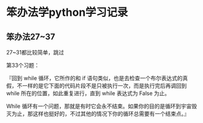 
# 笨办法学python学习记录


## 笨办法27~37

27~31都比较简单，跳过

第33个习题：

『回到 while 循环，它所作的和 if 语句类似，也是去检查一个布尔表达式的真假，不一样的是它下面的代码片段不是只被执行一次，而是执行完后再调回到 while 所在的位置，如此重复进行，直到 while 表达式为 False 为止。

While 循环有一个问题，那就是有时它会永不结束。如果你的目的是循环到宇宙毁灭为止，那这样也挺好的，不过其他的情况下你的循环总需要有一个结束点。』

